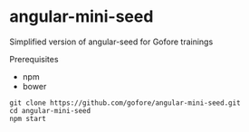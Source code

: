 # angular-mini-seed 

Simplified version of angular-seed for Gofore trainings

Prerequisites

- npm
- bower


```
git clone https://github.com/gofore/angular-mini-seed.git
cd angular-mini-seed
npm start
```

